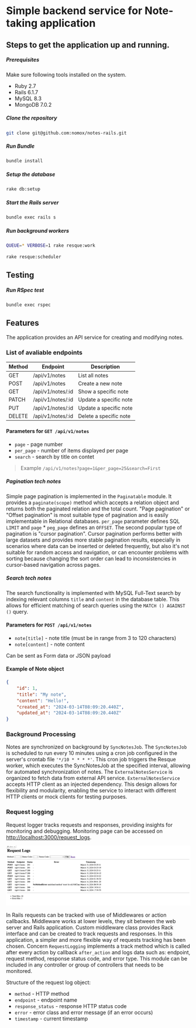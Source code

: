 # Simple backend service for Note-taking application

## Steps to get the application up and running.

##### Prerequisites

Make sure following tools installed on the system.

- Ruby 2.7
- Rails 6.1.7
- MySQL 8.3
- MongoDB 7.0.2

##### Clone the repository

```bash
git clone git@github.com:nomox/notes-rails.git
```

##### Run Bundle

```bash
bundle install
```

##### Setup the database

```bash
rake db:setup
```

##### Start the Rails server

```bash
bundle exec rails s
```

##### Run background workers

```bash
QUEUE=* VERBOSE=1 rake resque:work
```

```bash
rake resque:scheduler
```

## Testing

##### Run RSpec test

```bash
bundle exec rspec
```

## Features

The application provides an API service for creating and modifying notes.

### List of avaliable endpoints

| Method | Endpoint                  | Description                 |
|-------------|----------------------|-----------------------------|
| GET         | /api/v1/notes        | List all notes              |
| POST        | /api/v1/notes        | Create a new note           |
| GET         | /api/v1/notes/:id    | Show a specific note        |
| PATCH       | /api/v1/notes/:id    | Update a specific note      |
| PUT         | /api/v1/notes/:id    | Update a specific note      |
| DELETE      | /api/v1/notes/:id    | Delete a specific note      |

#### Parameters for `GET /api/v1/notes`

* `page` - page number
* `per_page` - number of items displayed per page
* `search` - search by title on contet

> Example `/api/v1/notes?page=1&per_page=25&search=First`

##### Pagination tech notes

Simple page pagination is implemented in the `Paginatable` module. It provides a `paginate(scope)` method which accepts a relation object and returns both the paginated relation and the total count. "Page pagination" or "Offset pagination" is most suitable type of pagination and is easily implementable in Relational databases. `per_page` parameter defines SQL `LIMIT` and `page` * `peg_page` defines an `OFFSET`. The second popular type of pagination is "cursor pagination". Cursor pagination performs better with large datasets and provides more stable pagination results, especially in scenarios where data can be inserted or deleted frequently, but also it's not suitable for random access and navigation, or can encounter problems with sorting because changing the sort order can lead to inconsistencies in cursor-based navigation across pages.

##### Search tech notes

The search functionality is implemented with MySQL Full-Text search by indexing relevant columns `title` and `content` in the database table. This allows for efficient matching of search queries using the `MATCH () AGAINST ()` query.

#### Parameters for `POST /api/v1/notes `

* `note[title]` - note title (must be in range from 3 to 120 characters)
* `note[content]` - note content

Can be sent as Form data or JSON payload

#### Example of Note object

```json
{
    "id": 1,
    "title": "My note",
    "content": "Hello!",
    "created_at": "2024-03-14T08:09:20.440Z",
    "updated_at": "2024-03-14T08:09:20.440Z"
}
```

### Background Processing

Notes are synchronized on background by `SyncNotesJob`. The `SyncNotesJob` is scheduled to run every 10 minutes using a cron job configured in the server's crontab file `'*/10 * * * *'`. This cron job triggers the Resque worker, which executes the SyncNotesJob at the specified interval, allowing for automated synchronization of notes. The `ExternalNotesService` is organized to fetch data from external API service. `ExternalNotesService` accepts HTTP client as an injected dependency. This design allows for flexibility and modularity, enabling the service to interact with different HTTP clients or mock clients for testing purposes.

### Request logging

Request logger tracks requests and responses, providing insights for monitoring and debugging.
Monitoring page can be accessed on [http://localhost:3000/request_logs](http://localhost:3000/request_logs).

![Requst Monitor](public/request_monitor_screenshot.png)

In Rails requests can be tracked with use of Middlewares or action callbacks. Middleware works at lower levels, they sit between the web server and Rails application. Custom middleware class provides Rack interface and can be created to track requests and responses. In this application, a simpler and more flexible way of requests tracking has been chosen. Concern `RequestLogging` implements a track method which is called after every action by callback `after_action` and logs data such as: endpoint, request method, response status code, and error type. This module can be included in any controller or group of controllers that needs to be monitored.

Structure of the request log object:
* `method` - HTTP method
* `endpoint` - endpoint name
* `response_status` - response HTTP status code
* `error` - error class and error message (if an error occurs)
* `timestamp` - current timestamp
